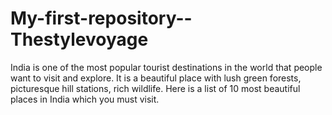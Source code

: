# My-first-repository--Thestylevoyage
 India is one of the most popular tourist destinations in the world that people want to visit and explore.  It is a beautiful place with lush green forests, picturesque hill stations, rich wildlife. Here is a list of 10 most beautiful places in India which you must visit.  
